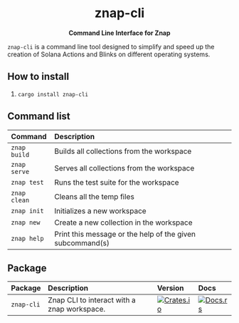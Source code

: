 <div align="center">
  <h1>znap-cli</h1>

  <p>
    <strong>Command Line Interface for Znap</strong>
  </p>
</div>

`znap-cli` is a command line tool designed to simplify and speed up the creation of Solana Actions and Blinks on different operating systems.

## How to install

1. `cargo install znap-cli`

## Command list

| Command                 | Description                                              |
| :---------------------- | :------------------------------------------------------- |
| `znap build`           | Builds all collections from the workspace           |
| `znap serve`           | Serves all collections from the workspace           |
| `znap test`           | Runs the test suite for the workspace           |
| `znap clean`           | Cleans all the temp files           |
| `znap init`           | Initializes a new workspace           |
| `znap new`           | Create a new collection in the workspace           |
| `znap help`           | Print this message or the help of the given subcommand(s)           |

## Package

| Package                 | Description                                              | Version                                                                                                                          | Docs                                                                                                            |
| :---------------------- | :------------------------------------------------------- | :------------------------------------------------------------------------------------------------------------------------------- | :-------------------------------------------------------------------------------------------------------------- |
| `znap-cli`           | Znap CLI to interact with a znap workspace.           | [![Crates.io](https://img.shields.io/crates/v/znap-cli?color=blue)](https://crates.io/crates/znap-cli)                     | [![Docs.rs](https://docs.rs/anchor-lang/badge.svg)](https://docs.rs/znap-cli/latest/znap_cli/)                                |
